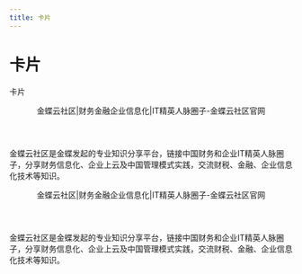 ```yaml
---
title: 卡片
---
```


# 卡片
卡片
<div>
  <kd-card>
    <header class='title'>金蝶云社区|财务金融企业信息化|IT精英人脉圈子-金蝶云社区官网</header>
    <p>金蝶云社区是金蝶发起的专业知识分享平台，链接中国财务和企业IT精英人脉圈子，分享财务信息化、企业上云及中国管理模式实践，交流财税、金融、企业信息化技术等知识。</p>
  </kd-card>
  <kd-card class='inline'>
    <header class='title'>金蝶云社区|财务金融企业信息化|IT精英人脉圈子-金蝶云社区官网</header>
    <p>金蝶云社区是金蝶发起的专业知识分享平台，链接中国财务和企业IT精英人脉圈子，分享财务信息化、企业上云及中国管理模式实践，交流财税、金融、企业信息化技术等知识。</p>
  </kd-card>
</div>
